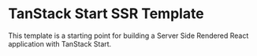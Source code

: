 # TanStack Start SSR Template

This template is a starting point for building a Server Side Rendered React application with TanStack Start.
